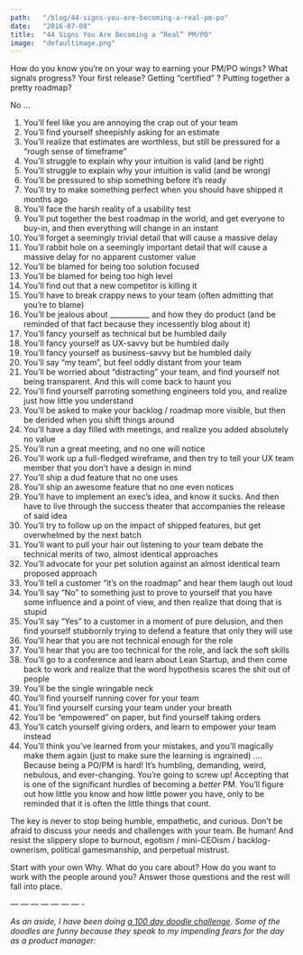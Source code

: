 ```yaml
---
path:	"/blog/44-signs-you-are-becoming-a-real-pm-po"
date:	"2016-07-08"
title:	"44 Signs You Are Becoming a “Real” PM/PO"
image:	"defaultimage.png"
---
```


How do you know you’re on your way to earning your PM/PO wings? What signals progress? Your first release? Getting “certified” ? Putting together a pretty roadmap?

No …

1. You’ll feel like you are annoying the crap out of your team
2. You’ll find yourself sheepishly asking for an estimate
3. You’ll realize that estimates are worthless, but still be pressured for a “rough sense of timeframe”
4. You’ll struggle to explain why your intuition is valid (and be right)
5. You’ll struggle to explain why your intuition is valid (and be wrong)
6. You’ll be pressured to ship something before it’s ready
7. You’ll try to make something perfect when you should have shipped it months ago
8. You’ll face the harsh reality of a usability test
9. You’ll put together the best roadmap in the world, and get everyone to buy-in, and then everything will change in an instant
10. You’ll forget a seemingly trivial detail that will cause a massive delay
11. You’ll rabbit hole on a seemingly important detail that will cause a massive delay for no apparent customer value
12. You’ll be blamed for being too solution focused
13. You’ll be blamed for being too high level
14. You’ll find out that a new competitor is killing it
15. You’ll have to break crappy news to your team (often admitting that you’re to blame)
16. You’ll be jealous about \_\_\_\_\_\_\_\_\_\_\_ and how they do product (and be reminded of that fact because they incessently blog about it)
17. You’ll fancy yourself as technical but be humbled daily
18. You’ll fancy yourself as UX-savvy but be humbled daily
19. You’ll fancy yourself as business-savvy but be humbled daily
20. You’ll say “my team”, but feel oddly distant from your team
21. You’ll be worried about “distracting” your team, and find yourself not being transparent. And this will come back to haunt you
22. You’ll find yourself parroting something engineers told you, and realize just how little you understand
23. You’ll be asked to make your backlog / roadmap more visible, but then be derided when you shift things around
24. You’ll have a day filled with meetings, and realize you added absolutely no value
25. You’ll run a great meeting, and no one will notice
26. You’ll work up a full-fledged wireframe, and then try to tell your UX team member that you don’t have a design in mind
27. You’ll ship a dud feature that no one uses
28. You’ll ship an awesome feature that no one even notices
29. You’ll have to implement an exec’s idea, and know it sucks. And then have to live through the success theater that accompanies the release of said idea
30. You’ll try to follow up on the impact of shipped features, but get overwhelmed by the next batch
31. You’ll want to pull your hair out listening to your team debate the technical merits of two, almost identical approaches
32. You’ll advocate for your pet solution against an almost identical team proposed approach
33. You’ll tell a customer “it’s on the roadmap” and hear them laugh out loud
34. You’ll say “No” to something just to prove to yourself that you have some influence and a point of view, and then realize that doing that is stupid
35. You’ll say “Yes” to a customer in a moment of pure delusion, and then find yourself stubbornly trying to defend a feature that only they will use
36. You’ll hear that you are not technical enough for the role
37. You’ll hear that you are too technical for the role, and lack the soft skills
38. You’ll go to a conference and learn about Lean Startup, and then come back to work and realize that the word hypothesis scares the shit out of people
39. You’ll be the single wringable neck
40. You’ll find yourself running cover for your team
41. You’ll find yourself cursing your team under your breath
42. You’ll be “empowered” on paper, but find yourself taking orders
43. You’ll catch yourself giving orders, and learn to empower your team instead
44. You’ll think you’ve learned from your mistakes, and you’ll magically make them again (just to make sure the learning is ingrained)
…. Because being a PO/PM is hard! It’s humbling, demanding, weird, nebulous, and ever-changing. You’re going to screw up! Accepting that is one of the significant hurdles of becoming a *better* PM. You’ll figure out how little you know and how little power you have, only to be reminded that it is often the little things that count.

The key is never to stop being humble, empathetic, and curious. Don’t be afraid to discuss your needs and challenges with your team. Be human! And resist the slippery slope to burnout, egotism / mini-CEOism / backlog-ownerism, political gamesmanship, and perpetual mistrust.

Start with your own Why. What do you care about? How do you want to work with the people around you? Answer those questions and the rest will fall into place.

— — — — — — — -

*As an aside, I have been doing *[*a 100 day doodle challenge*](https://www.instagram.com/cutlegram/)*. Some of the doodles are funny because they speak to my impending fears for the day as a product manager:*

